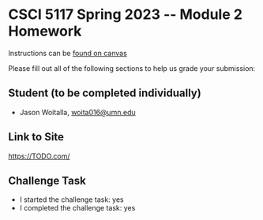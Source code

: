 # CSCI 5117 Spring 2023 -- Module 2 Homework

Instructions can be [found on canvas](https://canvas.umn.edu/courses/355584/pages/homework-2)

Please fill out all of the following sections to help us grade your submission:

## Student (to be completed individually)

-   Jason Woitalla, woita016@umn.edu

## Link to Site

<https://TODO.com/>

## Challenge Task

-   I started the challenge task: yes
-   I completed the challenge task: yes
